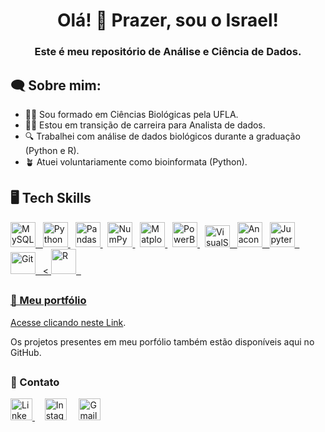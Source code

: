 <h1 align="center">Olá! 👋 Prazer, sou o Israel!</h1>
<h3 align="center">Este é meu repositório de Análise e Ciência de Dados.</h3>

<h2 align="left">🗨 Sobre mim:</h2>

 - 👨‍🎓 Sou formado em Ciências Biológicas pela UFLA.
 - 👨‍💻 Estou em transição de carreira para Analista de dados.
 - 🔍 Trabalhei com análise de dados biológicos durante a graduação (Python e R).
 - 🪴 Atuei voluntariamente como bioinformata (Python). 

<h2 align="left">🖥 Tech Skills</h2>

<p align="left">  
 <a href="https://www.mysql.com/" target="_blank" rel="noreferrer">
   <img src="https://cdn.jsdelivr.net/gh/devicons/devicon/icons/mysql/mysql-original.svg" alt="MySQL" width="40" height="40"/> &nbsp;
 <a href="https://www.python.org" target="_blank" rel="noreferrer"> 
  <img src="https://cdn.jsdelivr.net/gh/devicons/devicon/icons/python/python-original.svg" alt="Python" width="40" height="40"/> </a> &nbsp;
 <a href="https://pandas.pydata.org/" target="_blank" rel="noreferrer"> 
  <img src="https://cdn.jsdelivr.net/gh/devicons/devicon/icons/pandas/pandas-original.svg" alt="Pandas" width="40" height="40"/> </a> &nbsp;
 <a href="https://numpy.org/" target="_blank" rel="noreferrer"> 
  <img src="https://cdn.jsdelivr.net/gh/devicons/devicon/icons/numpy/numpy-original.svg" alt="NumPy" width="40" height="40"/> </a> &nbsp;
 <a href="https://matplotlib.org/" target="_blank" rel="noreferrer">
  <img src="https://upload.wikimedia.org/wikipedia/commons/archive/0/01/20150219130407%21Created_with_Matplotlib-logo.svg" alt="Matplotlib" width="40" height="40"/> </a> &nbsp;
 <a href="https://www.microsoft.com/pt-br/power-platform/products/power-bi" target="_blank" rel="noreferrer"> 
  <img src="https://upload.wikimedia.org/wikipedia/commons/thumb/c/cf/New_Power_BI_Logo.svg/600px-New_Power_BI_Logo.svg.png?20210102182532" alt="PowerBI" width="40" height="40"/> </a> &nbsp;
 <a href="https://code.visualstudio.com/" target="_blank" rel="noreferrer">
  <img src="https://cdn.jsdelivr.net/gh/devicons/devicon/icons/visualstudio/visualstudio-plain.svg" alt="VisualStudio" width="40" height="35" /> &nbsp;
 <a href="https://www.anaconda.com/" target="_blank" rel="noreferrer">
  <img src="https://cdn.jsdelivr.net/gh/devicons/devicon/icons/anaconda/anaconda-original.svg" alt="Anaconda" width="40" height="40"/> &nbsp;
 <a href="https://jupyter.org/" target="_blank" rel="noreferrer">
  <img src="https://cdn.jsdelivr.net/gh/devicons/devicon/icons/jupyter/jupyter-original-wordmark.svg" alt="Jupyter" width="40" height="40"/> &nbsp;
 <a href="https://git-scm.com/" target="_blank" rel="noreferrer"> 
  <img src="https://cdn.jsdelivr.net/gh/devicons/devicon/icons/git/git-plain.svg" alt="Git" width="40" height="35"/> &nbsp;
<<a href="https://www.r-project.org/" target="_blank" rel="noreferrer"> 
  <img src="https://cdn.jsdelivr.net/gh/devicons/devicon/icons/r/r-original.svg" alt="R" width="40" height="40"/> &nbsp;
</p> 

##

 <h3 align="left"> 📂 Meu portfólio </h3>
<p>
 Acesse clicando <a href="https://sites.google.com/view/portfolioisraelaugusto/in%C3%ADcio">neste Link</a>.
 <p>Os projetos presentes em meu porfólio também estão disponíveis aqui no GitHub.</p>
</p>



## <h3 align = "left"> 📱 Contato </h3> 
<p align = "left">
 <a href="https://www.linkedin.com/in/israelaugustoalmeida/" target="_blank" rel="noreferrer">
  <img src="https://cdn.jsdelivr.net/gh/devicons/devicon/icons/linkedin/linkedin-original.svg" alt="LinkedIn" width="35" height="35"> </a> &nbsp; &nbsp;
 <a href="https://www.instagram.com/raelz3/" target="_blank" rel="noreferrer">
  <img src="https://raw.githubusercontent.com/rahuldkjain/github-profile-readme-generator/master/src/images/icons/Social/instagram.svg" alt="Instagram" height = "35" width="35"></a> &nbsp; &nbsp;
   <a href = "mailto:israelaugusto681@gmail.com">
    <img src="https://upload.wikimedia.org/wikipedia/commons/7/7e/Gmail_icon_%282020%29.svg" alt="Gmail" height = "35" width="35"></a> &nbsp; &nbsp;

#
</div> 
